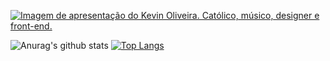 <a href="https://kevinoliveira.com.br/" target="_blank" title="Vá para meu site"><img src="https://user-images.githubusercontent.com/3299130/101784667-93176e80-3ada-11eb-8fd2-57b80323e20f.png" alt="Imagem de apresentação do Kevin Oliveira. Católico, músico, designer e front-end."></a>

![Anurag's github stats](https://github-readme-stats.vercel.app/api?username=kvnol&theme=dark&count_private=true&show_icons=true&title_color=6e40c9&icon_color=6e40c9&line_height=20) [![Top Langs](https://github-readme-stats.vercel.app/api/top-langs/?username=kvnol&theme=dark&layout=compact&show_icons=true&title_color=6e40c9&icon_color=6e40c9)](https://github.com/anuraghazra/github-readme-stats)
